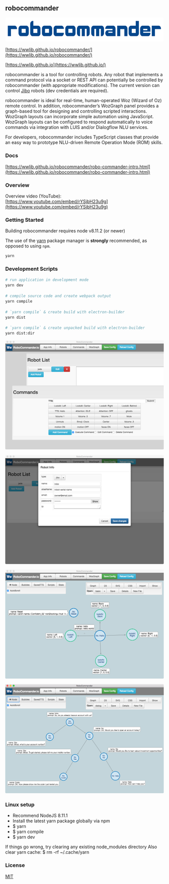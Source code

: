 ## robocommander

![robocommander](docs/img/robocommander-logo.png)  

[https://wwlib.github.io/robocommander/](https://wwlib.github.io/robocommander/)

[https://wwlib.github.io](https://wwlib.github.io/)

robocommander is a tool for controlling robots. Any robot that implements a command protocol via a socket or REST API can potentially be controlled by robocommander (with appropriate modifications). The current version can control [Jibo](https://jibo.com/) robots (dev credentials are required).

robocommander is ideal for real-time, human-operated Woz (Wizard of Oz) remote control. In addition, robocommander’s WozGraph panel provides a graph-based tool for designing and controlling scripted interactions. WozGraph layouts can incorporate simple automation using  JavaScript. WozGraph layouts can be configured to respond automatically to voice commands via integration with LUIS and/or Dialogflow NLU services.

For developers, robocommander includes TypeScript classes that provide an easy way to prototype NLU-driven Remote Operation Mode (ROM) skills.

### Docs

[https://wwlib.github.io/robocommander/robo-commander-intro.html](https://wwlib.github.io/robocommander/robo-commander-intro.html)

### Overview

Overview video (YouTube): [https://www.youtube.com/embed/rYSjbH23u9g](https://www.youtube.com/embed/rYSjbH23u9g)


### Getting Started

Building robocommander requires node v8.11.2 (or newer)

The use of the [yarn](https://yarnpkg.com/) package manager is **strongly** recommended, as opposed to using `npm`.

```bash
yarn
```

### Development Scripts

```bash
# run application in development mode
yarn dev

# compile source code and create webpack output
yarn compile

# `yarn compile` & create build with electron-builder
yarn dist

# `yarn compile` & create unpacked build with electron-builder
yarn dist:dir
```

![robocommander](./docs/img/RoboCommander-panels.png)

![robocommander](./docs/img/RoboCommander-robot-modal.png)

![robocommander](./docs/img/RoboCommander-basic.png)

![robocommander](./docs/img/RoboCommander-dialog.png)

### Linux setup
* Recommend NodeJS 8.11.1
* Install the latest yarn package globally via npm
* $ yarn
* $ yarn compile
* $ yarn dev

If things go wrong, try clearing any existing node_modules directory
Also clear yarn cache: $ rm -rf ~/.cache/yarn

### License

[MIT](https://github.com/electron/electron/blob/master/LICENSE)
